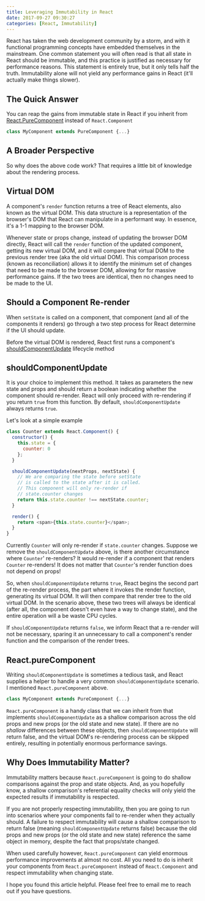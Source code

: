 ```yaml
---
title: Leveraging Immutability in React
date: 2017-09-27 09:30:27
categories: [React, Immutability]
---
```


React has taken the web development community by a storm, and with it functional programming concepts have embedded themselves in the mainstream. One common statement you will often read is that all state in React should be immutable, and this practice is justified as necessary for performance reasons. This statement is entirely true, but it only tells half the truth. Immutability alone will not yield any performance gains in React (it'll actually make things slower).

<!-- more -->

## The Quick Answer

You can reap the gains from immutable state in React if you inherit from [React.PureComponent](https://reactjs.org/docs/react-api.html#reactpurecomponent) instead of `React.Component`

```js
class MyComponent extends PureComponent {...}
```

## A Broader Perspective

So why does the above code work? That requires a little bit of knowledge about the rendering process.

## Virtual DOM

A component's `render` function returns a tree of React elements, also known as the virtual DOM. This data structure is a representation of the browser's DOM that React can manipulate in a performant way. In essence, it's a 1-1 mapping to the browser DOM.

Whenever state or props change, instead of updating the browser DOM directly, React will call the `render` function of the updated component, getting its new virtual DOM, and it will compare that virtual DOM to the previous render tree (aka the old virtual DOM). This comparison process (known as reconciliation) allows it to identify the minimum set of changes that need to be made to the browser DOM, allowing for for massive performance gains. If the two trees are identical, then no changes need to be made to the UI.

## Should a Component Re-render

When `setState` is called on a component, that component (and all of the components it renders) go through a two step process for React determine if the UI should update.

Before the virtual DOM is rendered, React first runs a component's [shouldComponentUpdate](https://reactjs.org/docs/react-component.html#shouldcomponentupdate) lifecycle method

## shouldComponentUpdate

It is your choice to implement this method. It takes as parameters the new state and props and should return a boolean indicating whether the component should re-render. React will only proceed with re-rendering if you return `true` from this function. By default, `shouldComponentUpdate` always returns `true`.

Let's look at a simple example

```js
class Counter extends React.Component() {
  constructor() {
    this.state = {
      counter: 0
    };
  }

  shouldComponentUpdate(nextProps, nextState) {
    // We are comparing the state before setState
    // is called to the state after it is called.
    // This component will only re-render if
    // state.counter changes
    return this.state.counter !== nextState.counter;
  }

  render() {
    return <span>{this.state.counter}</span>;
  }
}
```

Currently `Counter` will only re-render if `state.counter` changes. Suppose we remove the `shouldComponentUpdate` above, is there another circumstance where `Counter`' re-renders? It would re-render if a component that renders `Counter` re-renders! It does not matter that `Counter`'s render function does not depend on props!

So, when `shouldComponentUpdate` returns `true`, React begins the second part of the re-render process, the part where it invokes the render function, generating its virtual DOM. It will then compare that render tree to the old virtual DOM. In the scenario above, these two trees will always be identical (after all, the component doesn't even have a way to change state), and the entire operation will a be waste CPU cycles.

If `shouldComponentUpdate` returns `false`, we inform React that a re-render will not be necessary, sparing it an unnecessary to call a component's render function and the comparison of the render trees.

## React.pureComponent

Writing `shouldComponentUpdate` is sometimes a tedious task, and React supplies a helper to handle a very common `shouldComponentUpdate` scenario. I mentioned `React.pureComponent` above.

```js
class MyComponent extends PureComponent {...}
```

`React.pureComponent` is a handy class that we can inherit from that implements `shouldComponentUpdate` as a shallow comparison across the old props and new props (or the old state and new state). If there are no _shallow_ differences between these objects, then `shouldComponentUpdate` will return false, and the virtual DOM's re-rendering process can be skipped entirely, resulting in potentially enormous performance savings.

## Why Does Immutability Matter?

Immutability matters because `React.pureComponent` is going to do shallow comparisons against the prop and state objects. And, as you hopefully know, a shallow comparison's referential equality checks will only yield the expected results if immutability is respected.

If you are not properly respecting immutability, then you are going to run into scenarios where your components fail to re-render when they actually should. A failure to respect immutability will cause a shallow comparison to return false (meaning `shouldComponentUpdate` returns false) because the old props and new props (or the old state and new state) reference the same object in memory, despite the fact that props/state changed.

When used carefully however, `React.pureComponent` can yield enormous performance improvements at almost no cost. All you need to do is inherit your components from `React.pureComponent` instead of `React.Component` and respect immutability when changing state.

I hope you found this article helpful. Please feel free to email me to reach out if you have questions.
